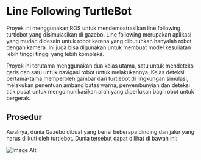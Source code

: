 # Line Following TurtleBot
<p>Proyek ini menggunakan ROS untuk mendemostrasikan line following turtlebot yang disimulasikan di gazebo. Line following merupakan aplikasi yang mudah didesain untuk robot karena yang dibutuhkan hanyalah robot dengan kamera. Ini juga bisa digunakan untuk membuat model kesuliatan lebih tinggi tinggi yang lebih kompleks.</p>
<p>Proyek ini terutama menggunakan dua kelas utama, satu untuk mendeteksi garis dan satu untuk navigasi robot untuk melakukannya. Kelas deteksi pertama-tama memperoleh gambar dari turtlebot di lingkungan simulasi, melakukan penentuan ambang batas warna, penyembunyian dan deteksi titik pusat untuk mengomunikasikan arah yang diperlukan bagi robot untuk bergerak.</p>

<h2>Prosedur</h2>
<p>Awalnya, dunia Gazebo dibuat yang berisi beberapa dinding dan jalur yang harus diikuti oleh turtlebot. Dunia tersebut dapat dilihat di bawah ini:</p>

![Image Alt](https://github.com/nay185/nays/blob/f66a519d71230b168e9d132336400821d9743457/Projek%201.png)
